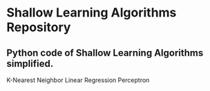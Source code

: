 # Shallow Learning Algorithms Repository

## Python code of Shallow Learning Algorithms simplified.

K-Nearest Neighbor
Linear Regression 
Perceptron
